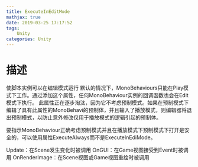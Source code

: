 ```yaml
---
title: ExecuteInEditMode
mathjax: true
date: 2019-03-25 17:17:52
tags:
    Unity
categories: Unity
---
```

# 描述
使脚本实例可以在编辑模式运行
默认的情况下，MonoBehaviours只能在Play模式下工作。通过添加这个属性，任何MonoBehaviour实例的回调函数也会在Edit模式下执行。
此属性正在逐步淘汰，因为它不考虑预制模式。如果在预制模式下编辑了具有此属性的MonoBehavi的预制体，并且输入了播放模式，则编辑器将退出预制模式，以防止意外修改仅用于播放模式的逻辑引起的预制体。

要指示MonoBehaviour正确考虑预制模式并且在播放模式下预制模式下打开是安全的，可以使用属性ExecuteAlways而不是ExecuteInEdiMode。

Update：在Scene发生变化时被调用
OnGUI：在Game视图接受到Event时被调用
OnRenderImage：在Scene视图或Game视图重绘时被调用
